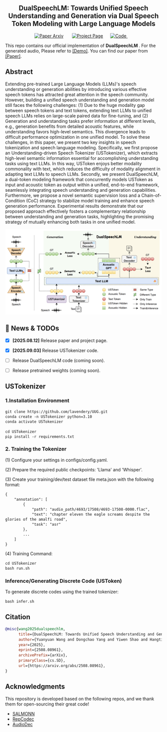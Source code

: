 <p align="center">

  <h2 align="center"> DualSpeechLM: Towards Unified Speech Understanding and Generation via Dual Speech Token Modeling with Large Language Models </h2>
  <p align="center">
        <a href="https://arxiv.org/abs/2508.08961">
        <img src='https://img.shields.io/badge/arXiv-red' alt='Paper Arxiv'></a> &nbsp; &nbsp;  &nbsp; 
        <a href='https://lavendery.github.io/Unified-Understanding-and-Generalization-Demo/'>
        <img src='https://img.shields.io/badge/Project_Page-green' alt='Project Page'></a> &nbsp;&nbsp; &nbsp; 
        <a href="https://github.com/lavendery/UUG">
          <img src="https://img.shields.io/badge/Code-black?logo=github&logoColor=white" alt="Code">
        </a>&nbsp;&nbsp; &nbsp; 
  </p>
    </p>

This repo contains our official implementation of <strong> DualSpeechLM </strong>. For the generated audio, Please refer to [[Demo]](https://lavendery.github.io/Unified-Understanding-and-Generalization-Demo/). You can find our paper from [[Paper]](https://arxiv.org/abs/2508.08961).

## Abstract
Extending pre-trained Large Language Models (LLMs)'s speech understanding or generation abilities by introducing various effective speech tokens has attracted great attention in the speech community. However, building a unified speech understanding and generation model still faces the following challenges: (1) Due to the huge modality gap between speech tokens and text tokens, extending text LLMs to unified speech LLMs relies on large-scale paired data for fine-tuning, and (2) Generation and understanding tasks prefer information at different levels, e.g., generation benefits from detailed acoustic features, while understanding favors high-level semantics. This divergence leads to difficult performance optimization in one unified model. To solve these challenges, in this paper, we present two key insights in speech tokenization and speech language modeling. Specifically, we first propose an Understanding-driven Speech Tokenizer (USTokenizer), which extracts high-level semantic information essential for accomplishing understanding tasks using text LLMs. In this way, USToken enjoys better modality commonality with text, which reduces the difficulty of modality alignment in adapting text LLMs to speech LLMs. Secondly, we present DualSpeechLM, a dual-token modeling framework that concurrently models USToken as input and acoustic token as output within a unified, end-to-end framework, seamlessly integrating speech understanding and generation capabilities. Furthermore, we propose a novel semantic supervision loss and a Chain-of-Condition (CoC) strategy to stabilize model training and enhance speech generation performance. Experimental results demonstrate that our proposed approach effectively fosters a complementary relationship between understanding and generation tasks, highlighting the promising strategy of mutually enhancing both tasks in one unified model.
<p align="center">
<!-- <img src="figs/USTokenizer.png"/> -->
<img src="figs/DualSpeechLM.png"/>
</p>

## 📣 News & TODOs
- [x] **[2025.08.12]** Release paper and project page.
- [x] **[2025.09.03]** Release USTokenizer code.
- [ ] Release DualSpeechLM code (coming soon).
- [ ] Release pretrained weights (coming soon).


## USTokenizer
### 1.Installation Environment
```
git clone https://github.com/lavendery/UUG.git
conda create -n USTokenizer python=3.10
conda activate USTokenizer

cd USTokenizer
pip install -r requirements.txt
```
### 2. Training the Tokenizer
(1) Configure your settings in configs/config.yaml.

(2) Prepare the required public checkpoints: 'Llama' and 'Whisper'. 

(3) Create your training/dev/test dataset file meta.json with the following format:
```
{
    "annotation": [
        {
            "path": "audio_path/4693/17508/4693-17508-0000.flac",
            "text": "chapter eleven the eagle screams despite the glories of the amalfi road",
            "task": "asr"
        },
        ...
    ]
}
```
(4) Training Command:
```
cd USTokenizer
bash run.sh
```

### Inference/Generating Discrete Code (USToken)
To generate discrete codes using the trained tokenizer:
```
bash infer.sh
```

## Citation
```bibtex
@misc{wang2025dualspeechlm,
      title={DualSpeechLM: Towards Unified Speech Understanding and Generation via Dual Speech Token Modeling with Large Language Models}, 
      author={Yuanyuan Wang and Dongchao Yang and Yiwen Shao and Hangting Chen and Jiankun Zhao and Zhiyong Wu and Helen Meng and Xixin Wu},
      year={2025},
      eprint={2508.08961},
      archivePrefix={arXiv},
      primaryClass={cs.SD},
      url={https://arxiv.org/abs/2508.08961}, 
}
```

## Acknowledgments
This repository is developed based on the following repos, and we thank them for open-sourcing their great code!
* [SALMONN](https://github.com/bytedance/SALMONN/tree/salmonn)
* [RepCodec](https://github.com/mct10/RepCodec)
* [AudioDec](https://github.com/facebookresearch/AudioDec/tree/main)
